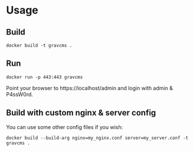 # Usage
## Build

    docker build -t gravcms .

## Run

    docker run -p 443:443 gravcms

Point your browser to https://localhost/admin and login with admin & P4ssW0rd.

## Build with custom nginx & server config

You can use some other config files if you wish:

    docker build --build-arg nginx=my_nginx.conf server=my_server.conf -t gravcms .
